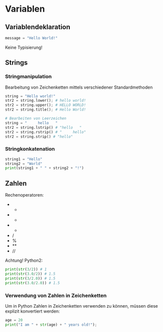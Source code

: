 # Variablen

## Variablendeklaration

```python
message = "Hello World!"
```

Keine Typisierung!

## Strings

### Stringmanipulation

Bearbeitung von Zeichenketten mittels verschiedener Standardmethoden

```Python
string = "Hello world!"
str2 = string.lower(); # hello world!
str2 = string.upper(); # HELLO WORLD!
str2 = string.title(); # Hello World!

# Bearbeiten von Leerzeichen
string = "     hello   "
str2 = string.lstrip() # "hello   "
str2 = string.rstrip() # "     hello"
str2 = string.strip() # "hello"
```

### Stringkonkatenation

```Python
string1 = "Hello"
string2 = "World"
print(string1 + " " + string2 + "!")
```

## Zahlen

Rechenoperatoren:
* +
* -
* *
* /
* %
* \**
* //

Achtung! Python2:
```Python
print(str(3/2)) # 1
print(str(3.0/2)) # 1.5
print(str(3/2.0)) # 1.5
print(str(3.0/2.0)) # 1.5
```

### Verwendung von Zahlen in Zeichenketten

Um in Python Zahlen in Zeichenketten verwenden zu können, müssen diese explizit konvertiert werden:

```Python
age = 20
print("I am " + str(age) + " years old!");
```
